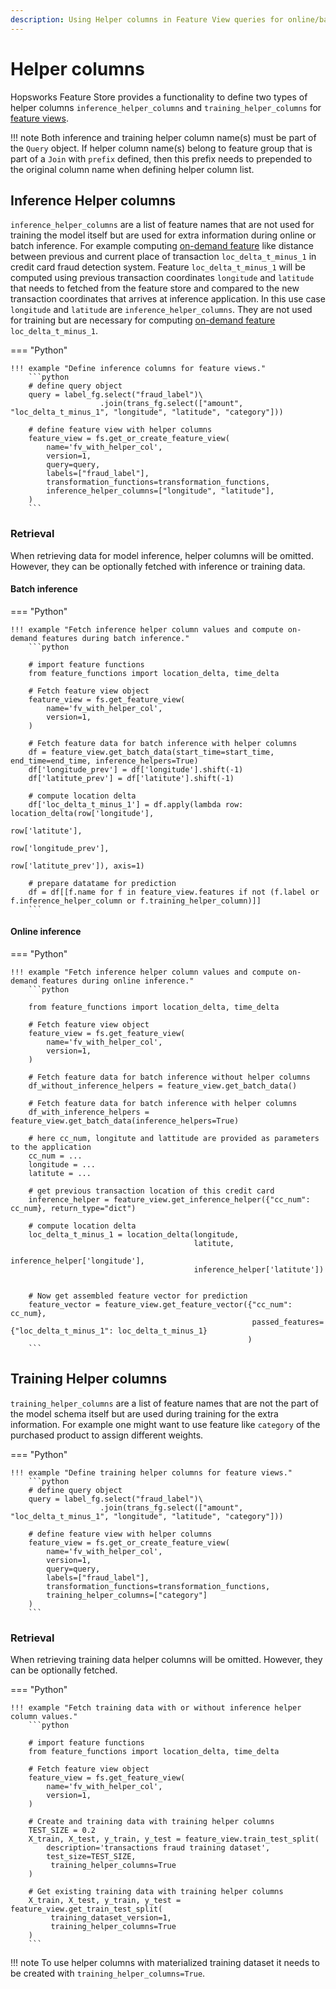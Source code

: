 ```yaml
---
description: Using Helper columns in Feature View queries for online/batch inference and training dataset.
---
```


# Helper columns
Hopsworks Feature Store provides a functionality to define two types of helper columns `inference_helper_columns` and `training_helper_columns` for [feature views](./overview.md).

!!! note
    Both inference and training helper column name(s) must be part of the `Query` object. If helper column name(s) belong to feature group that is part of a `Join` with `prefix` defined, then this prefix needs to prepended
    to the original column name when defining helper column list.

## Inference Helper columns
`inference_helper_columns` are a list of feature names that are not used for training the model itself but are used for extra information during online or batch inference. 
For example computing [on-demand feature](../../../concepts/fs/feature_group/on_demand_feature.md) like distance between previous and current place of transaction `loc_delta_t_minus_1` in credit card fraud detection system.
Feature `loc_delta_t_minus_1` will be computed using previous transaction coordinates `longitude` and `latitude` that needs to fetched from the feature store and compared to the new transaction coordinates that arrives at inference application. 
In this use case `longitude` and `latitude` are `inference_helper_columns`. They are not used for training but are necessary for computing [on-demand feature](../../../concepts/fs/feature_group/on_demand_feature.md) `loc_delta_t_minus_1`.

=== "Python"

    !!! example "Define inference columns for feature views."
        ```python
        # define query object 
        query = label_fg.select("fraud_label")\
                        .join(trans_fg.select(["amount", "loc_delta_t_minus_1", "longitude", "latitude", "category"])) 
        
        # define feature view with helper columns
        feature_view = fs.get_or_create_feature_view(
            name='fv_with_helper_col',
            version=1,
            query=query,
            labels=["fraud_label"],
            transformation_functions=transformation_functions,
            inference_helper_columns=["longitude", "latitude"],
        )
        ```

### Retrieval
When retrieving data for model inference, helper columns will be omitted. However, they can be optionally fetched with inference or training data.

#### Batch inference

=== "Python"

    !!! example "Fetch inference helper column values and compute on-demand features during batch inference."
        ```python

        # import feature functions
        from feature_functions import location_delta, time_delta
        
        # Fetch feature view object  
        feature_view = fs.get_feature_view(
            name='fv_with_helper_col',
            version=1,
        )

        # Fetch feature data for batch inference with helper columns
        df = feature_view.get_batch_data(start_time=start_time, end_time=end_time, inference_helpers=True)
        df['longitude_prev'] = df['longitude'].shift(-1)
        df['latitute_prev'] = df['latitute'].shift(-1)

        # compute location delta
        df['loc_delta_t_minus_1'] = df.apply(lambda row: location_delta(row['longitude'], 
                                                                        row['latitute'],
                                                                        row['longitude_prev'], 
                                                                        row['latitute_prev']), axis=1)

        # prepare datatame for prediction
        df = df[[f.name for f in feature_view.features if not (f.label or f.inference_helper_column or f.training_helper_column)]]
        ```

#### Online inference

=== "Python"

    !!! example "Fetch inference helper column values and compute on-demand features during online inference."
        ```python

        from feature_functions import location_delta, time_delta
        
        # Fetch feature view object  
        feature_view = fs.get_feature_view(
            name='fv_with_helper_col',
            version=1,
        )

        # Fetch feature data for batch inference without helper columns
        df_without_inference_helpers = feature_view.get_batch_data()

        # Fetch feature data for batch inference with helper columns
        df_with_inference_helpers = feature_view.get_batch_data(inference_helpers=True)

        # here cc_num, longitute and lattitude are provided as parameters to the application
        cc_num = ...
        longitude = ...
        latitute = ...
        
        # get previous transaction location of this credit card
        inference_helper = feature_view.get_inference_helper({"cc_num": cc_num}, return_type="dict")

        # compute location delta 
        loc_delta_t_minus_1 = location_delta(longitude, 
                                             latitute, 
                                             inference_helper['longitude'], 
                                             inference_helper['latitute'])


        # Now get assembled feature vector for prediction
        feature_vector = feature_view.get_feature_vector({"cc_num": cc_num}, 
                                                          passed_features={"loc_delta_t_minus_1": loc_delta_t_minus_1}
                                                         )
        ```


## Training Helper columns
`training_helper_columns` are a list of feature names that are not the part of the model schema itself but are used during training for the extra information. 
For example one might want to use feature like `category` of the purchased product to assign different weights.

=== "Python"

    !!! example "Define training helper columns for feature views."
        ```python
        # define query object 
        query = label_fg.select("fraud_label")\
                        .join(trans_fg.select(["amount", "loc_delta_t_minus_1", "longitude", "latitude", "category"])) 
        
        # define feature view with helper columns
        feature_view = fs.get_or_create_feature_view(
            name='fv_with_helper_col',
            version=1,
            query=query,
            labels=["fraud_label"],
            transformation_functions=transformation_functions,
            training_helper_columns=["category"]
        )
        ```

### Retrieval
When retrieving training data helper columns will be omitted. However, they can be optionally fetched.

=== "Python"

    !!! example "Fetch training data with or without inference helper column values."
        ```python

        # import feature functions
        from feature_functions import location_delta, time_delta
        
        # Fetch feature view object  
        feature_view = fs.get_feature_view(
            name='fv_with_helper_col',
            version=1,
        )

        # Create and training data with training helper columns
        TEST_SIZE = 0.2
        X_train, X_test, y_train, y_test = feature_view.train_test_split(
            description='transactions fraud training dataset',
            test_size=TEST_SIZE,
             training_helper_columns=True
        )

        # Get existing training data with training helper columns
        X_train, X_test, y_train, y_test = feature_view.get_train_test_split(
             training_dataset_version=1,
             training_helper_columns=True
        )
        ``` 

!!! note
    To use helper columns with materialized training dataset it needs to be created with `training_helper_columns=True`.  
